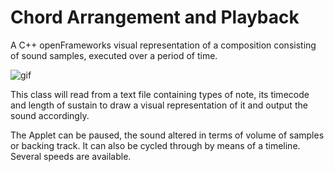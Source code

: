 # Chord Arrangement and Playback

A C++ openFrameworks visual representation of a composition consisting of sound samples, executed over a period of time.

![gif](https://i.imgur.com/kb3sOqP.gifv)

This class will read from a text file containing types of note, its timecode and length of sustain to draw a visual representation of it and output the sound accordingly.

The Applet can be paused, the sound altered in terms of volume of samples or backing track. It can also be cycled through by means of a timeline. Several speeds are available.
